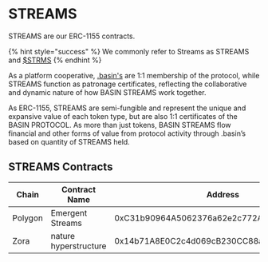 # STREAMS

STREAMS are our ERC-1155 contracts.

{% hint style="success" %}
We commonly refer to Streams as STREAMS and [$STRMS](https://twitter.com/search?q=%24STRMS)
{% endhint %}

As a platform cooperative, [.basin's](.basin.md) are 1:1 membership of the protocol, while STREAMS function as patronage certificates, reflecting the collaborative and dynamic nature of how BASIN STREAMS work together.

As ERC-1155, STREAMS are semi-fungible and represent the unique and expansive value of each token type, but are also 1:1 certificates of the BASIN PROTOCOL. As more than just tokens, BASIN STREAMS flow financial and other forms of value from protocol activity through .basin’s based on quantity of STREAMS held.

## STREAMS Contracts

<table data-full-width="true"><thead><tr><th width="119">Chain</th><th width="177">Contract Name</th><th width="282">Address</th><th data-type="content-ref"></th></tr></thead><tbody><tr><td>Polygon</td><td>Emergent Streams</td><td>0xC31b90964A5062376a62e2c772A6c4D422CD73B2</td><td><a href="https://confluence.basin.global/explore/POLYGON:0xc31b90964a5062376a62e2c772a6c4d422cd73b2">https://confluence.basin.global/explore/POLYGON:0xc31b90964a5062376a62e2c772a6c4d422cd73b2</a></td></tr><tr><td>Zora</td><td>nature hyperstructure</td><td>0x14b71A8E0C2c4d069cB230CC88a1423736B34096</td><td><a href="https://zora.co/collect/zora:0x14b71a8e0c2c4d069cb230cc88a1423736b34096">https://zora.co/collect/zora:0x14b71a8e0c2c4d069cb230cc88a1423736b34096</a></td></tr></tbody></table>

